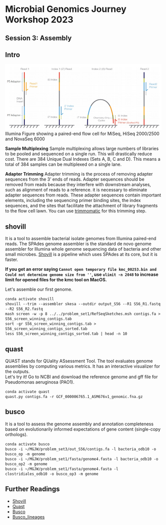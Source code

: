 # Microbial Genomics Journey Workshop 2023
## Session 3: Assembly

## Intro
![Adapter](Illumina_adapters.jpg)
<br/>Illumina Figure showing a paired-end flow cell for MiSeq, HiSeq 2000/2500 and NovaSeq 6000<br/>

**Sample Multiplexing**
Sample multiplexing allows large numbers of libraries to be pooled and sequenced on a single run. This will drastically reduce cost. There are 384 Unique Dual Indexes (Sets A, B, C and D). This means a total of 384 samples can be multiplexed on a single lane.

**Adapter Trimming**
Adapter trimming is the process of removing adapter sequences from the 3’ ends of reads. Adapter sequences should be removed from reads because they interfere with downstream analyses, such as alignment of reads to a reference. it is necessary to eliminate adapter sequences from reads. These adapter sequences contain important elements, including the sequencing primer binding sites, the index sequences, and the sites that facilitate the attachment of library fragments to the flow cell lawn. You can use [trimmomatic](http://www.usadellab.org/cms/?page=trimmomatic) for this trimming step.

## shovill
It is a tool to assemble bacterial isolate genomes from Illumina paired-end reads. The SPAdes genome assembler is the standard de novo genome assembler for Illumina whole genome sequencing data of bacteria and other small microbes. [Shovill](https://github.com/tseemann/shovill) is a pipeline which uses SPAdes at its core, but it is faster.<br/>

**If you get an error saying `Cannot open temporary file kmc_00253.bin and Could not determine genome size from ''`, use `ulimit -n 2048` to increase limit for opened files for the kmc tool on MacOS.**<br/>

Let's assemble our first genome.
```
conda activate shovill
shovill --trim --assembler skesa --outdir output_S56 --R1 S56_R1.fastq --R2 S56_R2.fastq
mash screen -w -p 8 ../../problem_set1/RefSeqSketches.msh contigs.fa > S56_screen_winning_contigs.tab
sort -gr S56_screen_winning_contigs.tab > S56_screen_winning_contigs_sorted.tab
less S56_screen_winning_contigs_sorted.tab | head -n 10
```
## quast
QUAST stands for QUality ASsessment Tool. The tool evaluates genome assemblies by computing various metrics. It has an interactive visualizer for the outputs.<br/>
Let's try it! Go to NCBI and download the reference genome and gff file for Pseudomonas aeruginosa (PAO1).
```
conda activate quast
quast.py contigs.fa -r GCF_000006765.1_ASM676v1_genomic.fna.gz
```
## busco
It is a tool to assess the genome assembly and annotation completeness based on evolutionarily informed expectations of gene content (single-copy orthologs).
```
conda activate busco
busco -i ~/MGJW/problem_set3/out_S56/contigs.fa -l bacteria_odb10 -o busco_op -m genome
busco -i ~/MGJW/problem_set1/fasta/genome4.fasta -l bacteria_odb10 -o busco_op2 -m genome
busco -i ~/MGJW/problem_set1/fasta/genome4.fasta -l clostridiales_odb10 -o busco_op3 -m genome
```
## Further Readings
* [Shovill](https://github.com/tseemann/shovill)
* [Quast](https://www.youtube.com/watch?v=ViXzKrQo25k)
* [Busco](https://academic.oup.com/bioinformatics/article/31/19/3210/211866)
* [Busco_lineages](https://busco.ezlab.org/list_of_lineages.html)
